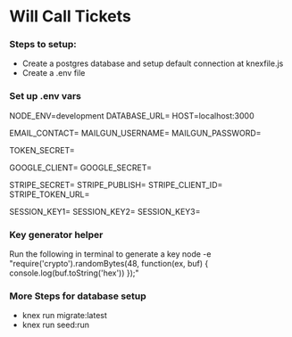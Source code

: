 # Will Call Tickets

### Steps to setup:
* Create a postgres database and setup default connection at knexfile.js 
* Create a .env file 


### Set up .env vars
NODE_ENV=development
DATABASE_URL=
HOST=localhost:3000

EMAIL_CONTACT=
MAILGUN_USERNAME=
MAILGUN_PASSWORD=

TOKEN_SECRET=

GOOGLE_CLIENT=
GOOGLE_SECRET=

STRIPE_SECRET=
STRIPE_PUBLISH=
STRIPE_CLIENT_ID=
STRIPE_TOKEN_URL=

SESSION_KEY1=
SESSION_KEY2=
SESSION_KEY3=

### Key generator helper
Run the following in terminal to generate a key
node -e "require('crypto').randomBytes(48, function(ex, buf) { console.log(buf.toString('hex')) });"


### More Steps for database setup
* knex run migrate:latest
* knex run seed:run